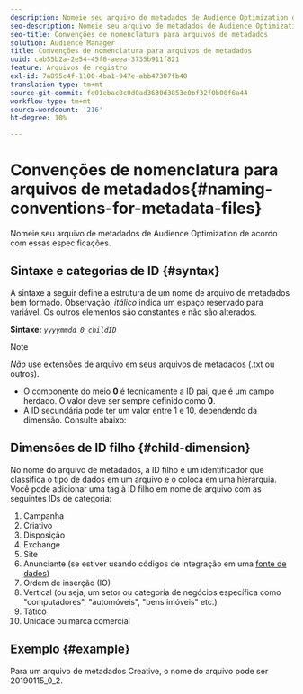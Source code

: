 ```yaml
---
description: Nomeie seu arquivo de metadados de Audience Optimization de acordo com essas especificações.
seo-description: Nomeie seu arquivo de metadados de Audience Optimization de acordo com essas especificações.
seo-title: Convenções de nomenclatura para arquivos de metadados
solution: Audience Manager
title: Convenções de nomenclatura para arquivos de metadados
uuid: cab55b2a-2e54-45f6-aeea-3735b911f821
feature: Arquivos de registro
exl-id: 7a895c4f-1100-4ba1-947e-abb47307fb40
translation-type: tm+mt
source-git-commit: fe01ebac8c0d0ad3630d3853e0bf32f0b00f6a44
workflow-type: tm+mt
source-wordcount: '216'
ht-degree: 10%

---
```


# Convenções de nomenclatura para arquivos de metadados{#naming-conventions-for-metadata-files}

Nomeie seu arquivo de metadados de Audience Optimization de acordo com essas especificações.

## Sintaxe e categorias de ID {#syntax}

A sintaxe a seguir define a estrutura de um nome de arquivo de metadados bem formado. Observação: *itálico* indica um espaço reservado para variável. Os outros elementos são constantes e não são alterados.

**Sintaxe:** *`yyyymmdd_0_childID`*

>[!NOTE]
>
>*Não* use extensões de arquivo em seus arquivos de metadados (.txt ou outros).

<!--In the name syntax, you'll notice a parent ID variable. Don't confuse it with the parent ID used in the [metadata file contents](../../../reporting/audience-optimization-reports/metadata-files-intro/metadata-file-contents.md). These 2 variables seem similar, but they represent different things:-->

* O componente do meio **0** é tecnicamente a ID pai, que é um campo herdado. O valor deve ser sempre definido como **0**.
* A ID secundária pode ter um valor entre 1 e 10, dependendo da dimensão. Consulte abaixo:

## Dimensões de ID filho {#child-dimension}

No nome do arquivo de metadados, a ID filho é um identificador que classifica o tipo de dados em um arquivo e o coloca em uma hierarquia. Você pode adicionar uma tag à ID filho em nome de arquivo com as seguintes IDs de categoria:

1. Campanha
1. Criativo
1. Disposição
1. Exchange
1. Site
1. Anunciante (se estiver usando códigos de integração em uma [fonte de dados](../../../features/manage-datasources.md#details))
1. Ordem de inserção (IO)
1. Vertical (ou seja, um setor ou categoria de negócios específica como &quot;computadores&quot;, &quot;automóveis&quot;, &quot;bens imóveis&quot; etc.)
1. Tático
1. Unidade ou marca comercial

## Exemplo {#example}

Para um arquivo de metadados Creative, o nome do arquivo pode ser 20190115_0_2.

<!--Let's take a look at how you would use these IDs in a metadata file name. As an example, say your data file consists of campaign creatives. In this case, the campaign is a parent object and the creatives are child objects because they belong to, or are contained by, the campaign. As a result, you'd choose the following IDs for the metadata file name:

* Parent ID: `1` 
* Child ID: `2`

Your metadata file name would look like this: `20150827_1_2`

Sometimes, you might have data that does not belong to a parent object. Whenever this is the case, select ID 0 for the parent ID. In this case, your file title would look like this: `20150827_0_2`. -->
